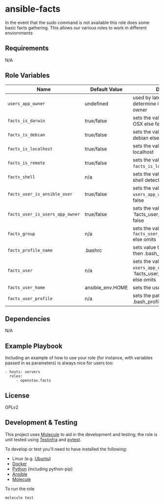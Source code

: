 ansible-facts
=========

In the event that the sudo command is not available this role does some basic facts gathering. This allows our various roles to work in different enviornments

Requirements
------------

N/A

Role Variables
--------------

| Name                            | Default Value    | Description                                                                      |
| ------------------------------- | ---------------- | -------------------------------------------------------------------------------- |
| `users_app_owner`               | undefined        | used by later values to determine if ansible_user is the owner                   |
| `facts_is_darwin`               | true/false       | sets the value to true if OS is OSX else false                                   |
| `facts_is_debian`               | true/false       | sets the value to true if OS is debian else false                                |
| `facts_is_localhost`            | true/false       | sets the value to true if host is localhost                                      |
| `facts_is_remote`               | true/false       | sets the value to true if `facts_is_localhost` is false                          |
| `facts_shell`                   | n/a              | sets the value depending on the shell detected by ansible                        |
| `facts_user_is_ansible_user`    | true/false       | sets the value to true if `users_app_user` is undefined or false                 |
| `facts_user_is_users_app_owner` | true/false       | sets the value to true if `facts_user_is_ansible_user is false                   |
| `facts_group`                   | n/a              | sets the value to www-data if `facts_user_is_users_app_owner` else omits         |
| `facts_profile_name`            | .bashrc          | sets value to .bashrc unless osx then .bash_profile                              |
| `facts_user`                    | n/a              | sets the value to `users_app_owner` if `facts_user_is_users_app_owner else omits |
| `facts_user_home`               | ansible_env.HOME | sets the users home directory                                                    |
| `facts_user_profile`            | n/a              | sets the path to the .bashrc or .bash_profile                                    |

Dependencies
------------
N/A

Example Playbook
----------------

Including an example of how to use your role (for instance, with variables passed in as parameters) is always nice for users too:

    - hosts: servers
      roles:
         - openstax.facts

License
-------

GPLv2

Development & Testing
---------------------

This project uses [Molecule](http://molecule.readthedocs.io/) to aid in the
development and testing; the role is unit tested using
[Testinfra](http://testinfra.readthedocs.io/) and
[pytest](http://docs.pytest.org/).

To develop or test you'll need to have installed the following:

* Linux (e.g. [Ubuntu](http://www.ubuntu.com/))
* [Docker](https://www.docker.com/)
* [Python](https://www.python.org/) (including python-pip)
* [Ansible](https://www.ansible.com/)
* [Molecule](http://molecule.readthedocs.io/)

To run the role

```bash
molecule test
```
